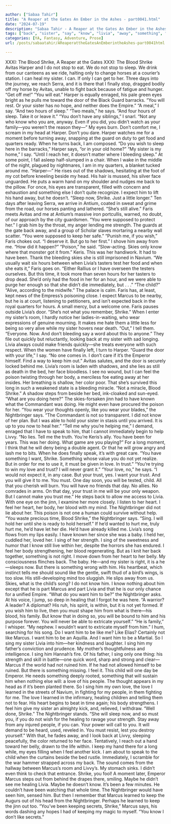 ```yaml
---

author: ["Sabaa Tahir"]
title: "A Reaper at the Gates An Ember in the Ashes - part0041.html"
date: "2024-07-19"
description: "Sabaa Tahir - A Reaper at the Gates An Ember in the Ashes"
tags: ["back", "sister", "say", "know", "livia", "away", "something", "sing", "blood", "shrike", "marcus", "one", "nightbringer", "want", "love", "harper", "day", "hour", "child", "feel", "like", "sleep", "eye", "faris", "keep"]
categories: [YA, Fantasy, Adventure, Prose]
url: /posts/sabaatahir/AReaperattheGatesAnEmberintheAshes-part0041html

---
```



XXXI: The Blood Shrike, A Reaper at the Gates
XXXI: The Blood Shrike
Avitas Harper and I do not stop to eat. We do not stop to sleep. We drink from our canteens as we ride, halting only to change horses at a courier’s station.
I can heal my sister. I can. If only I can get to her.
Three days into the journey, we reach Serra, and it is there that I finally stop, dragged bodily off my horse by Avitas, unable to fight back because of fatigue and hunger.
“Get off me!”
“You will eat.” Harper is equally enraged, his pale green eyes bright as he pulls me toward the door of the Black Guard barracks. “You will rest. Or your sister has no hope, and neither does the Empire.”
“A meal,” I say. “And two hours of sleep.”
“Two meals,” he says. “And four hours of sleep. Take it or leave it.”
“You don’t have any siblings,” I snarl. “Not any who know who you are, anyway. Even if you did, you didn’t watch as your family—you weren’t the reason they—”
My eyes burn. Don’t comfort me, I scream in my head at Harper. Don’t you dare.
Harper watches me for a moment before turning away, snapping at the guard on duty to get food and quarters ready. When he turns back, I am composed.
“Do you wish to sleep here in the barracks,” Harper says, “or in your old home?”
“My sister is my home,” I say. “Until I reach her, it doesn’t matter where I bleeding sleep.”
At some point, I fall asleep half-slumped in a chair. When I wake in the middle of the night, plagued by nightmares, I am in my quarters, a blanket tucked around me.
“Harper—” He rises out of the shadows, hesitating at the foot of my cot before kneeling beside my head. His hair is mussed, his silver face unguarded. He puts a warm hand on my shoulder and nudges me back to the pillow. For once, his eyes are transparent, filled with concern and exhaustion and something else I don’t quite recognize. I expect him to lift his hand away, but he doesn’t.
“Sleep now, Shrike. Just a little longer.”
Ten days after leaving Serra, we arrive in Antium, coated in sweat and grime from the road, our horses panting and lathered.
“She’s still alive.” Faris meets Avitas and me at Antium’s massive iron portcullis, warned, no doubt, of our approach by the city guardsmen.
“You were supposed to protect her.” I grab him by the throat, my anger lending me strength. The guards at the gate back away, and a group of Scholar slaves mortaring a nearby wall scatter. “You were supposed to keep her safe.”
“Punish me, if you wish,” Faris chokes out. “I deserve it. But go to her first.”
I shove him away from me. “How did it happen?”
“Poison,” he said. “Slow-acting. Skies only know where that monster got it from.” Keris. This was her handiwork. It had to have been. Thank the bleeding skies she is still imprisoned in Navium.
“We usually wait six hours between when Livia’s tasters test her food and when she eats it,” Faris goes on. “Either Rallius or I have overseen the testers ourselves. But this time, it took more than seven hours for her tasters to drop dead. She’d only had the food in her for an hour, and we were able to purge her enough so that she didn’t die immediately, but . . .”
“The child?”
“Alive, according to the midwife.”
The palace is calm. Faris has, at least, kept news of the Empress’s poisoning close. I expect Marcus to be nearby, but he is at court, listening to petitioners, and isn’t expected back in the royal quarters for hours. A small mercy, but a welcome one.
Faris pauses outside Livia’s door. “She’s not what you remember, Shrike.”
When I enter my sister’s room, I hardly notice her ladies-in-waiting, who wear expressions of genuine mourning. It makes me hate them a little less for being so very alive while my sister hovers near death.
“Out,” I tell them. “Everyone. Now. And don’t bleeding say a word about this to anyone.”
They file out quickly but reluctantly, looking back at my sister with sad longing. Livia always could make friends quickly—she treats everyone with such respect.
When the women have finally left, I turn to Harper. “Guard the door with your life,” I say. “No one comes in. I don’t care if it’s the Emperor himself. Find a way to keep him out.”
Avitas salutes, and the door is securely locked behind me.
Livia’s room is laden with shadows, and she lies as still as death in the bed, her face bloodless. I see no wound, but I can feel the poison twisting through her body, a merciless foe eating away at her insides. Her breathing is shallow, her color poor. That she’s survived this long in such a weakened state is a bleeding miracle.
“Not a miracle, Blood Shrike.” A shadow steps from beside her bed, ink-cloaked and sun-eyed.
“What are you doing here?” The skies-forsaken jinn had to have known what the Commandant was doing. He might even have procured the poison for her.
“You wear your thoughts openly, like you wear your blades,” the Nightbringer says. “The Commandant is not so transparent. I did not know of her plan. But I was able to hold your sister in stasis until you arrived. It is up to you now to heal her.”
“Tell me why you’re helping me,” I demand, enraged that I have to speak to him, that I cannot immediately begin to help Livvy. “No lies. Tell me the truth. You’re Keris’s ally. You have been for years. This was her doing. What game are you playing?”
For a long moment, I think that he will deny being a double agent. Or that he will grow angry and lash me to bits.
When he does finally speak, it’s with great care. “You have something I want, Shrike. Something whose value you do not yet realize. But in order for me to use it, it must be given in love. In trust.”
“You’re trying to win my love and trust? I will never grant it.”
“Your love, no,” he says. “I would not expect it, in any case. But your trust, yes. I want your trust. And you will give it to me. You must. One day soon, you will be tested, child. All that you cherish will burn. You will have no friends that day. No allies. No comrades in arms. On that day, your trust in me will be your only weapon. But I cannot make you trust me.” He steps back to allow me access to Livia.
With one eye on the jinn, I examine her more closely. I listen to her heart. I feel her heart, her body, her blood with my mind. The Nightbringer did not lie about her. This poison is not one a human could survive without help.
“You waste precious time, Blood Shrike,” the Nightbringer says. “Sing. I will hold her until she is ready to hold herself.”
If he’d wanted to hurt me, truly hurt me, he’d have let her die. He’d have already killed me.
Livia’s song flows from my lips easily. I have known her since she was a baby. I held her, cuddled her, loved her. I sing of her strength. I sing of the sweetness and humor that I know still live within her, despite the horrors she has endured. I feel her body strengthening, her blood regenerating.
But as I knit her back together, something is not right. I move down from her heart to her belly. My consciousness flinches back.
The baby.
He—and my sister is right, it is a he—sleeps now. But there is something wrong with him. His heartbeat, which instinct tells me should sound like the gentle, swift thud of a bird’s wings, is too slow. His still-developing mind too sluggish. He slips away from us.
Skies, what is the child’s song? I do not know him. I know nothing about him except that he is part Marcus and part Livia and that he is our only chance for a unified Empire.
“What do you want him to be?” the Nightbringer asks. At his voice, I jump, so deep in healing that I forgot he was here. “A warrior? A leader? A diplomat? His ruh, his spirit, is within, but it is not yet formed. If you wish him to live, then you must shape him from what is there—his blood, his family. But know that in doing so, you will be bound to him and his purpose forever. You will never be able to extricate yourself.”
“He is family,” I whisper. “My nephew. I wouldn’t want to extricate myself from him.”
I hum, searching for his song. Do I want him to be like me? Like Elias? Certainly not like Marcus.
I want him to be an Aquilla. And I want him to be a Martial. So I sing my sister Livia into him—her kindness and laughter. I sing him my father’s conviction and prudence. My mother’s thoughtfulness and intelligence. I sing him Hannah’s fire.
Of his father, I sing only one thing: his strength and skill in battle—one quick word, sharp and strong and clear—Marcus if the world had not ruined him. If he had not allowed himself to be ruined.
But there is something missing. I feel it. This child will one day be Emperor. He needs something deeply rooted, something that will sustain him when nothing else will: a love of his people.
The thought appears in my head as if it’s been planted there. So I sing him my own love, the love I learned in the streets of Navium, in fighting for my people, in them fighting for me. The love I learned in the infirmary, healing children and telling them not to fear.
His heart begins to beat in time again; his body strengthens. I feel him give my sister an almighty kick, and, relieved, I withdraw.
“Well done, Shrike.” The Nightbringer stands. “She will sleep now, and so must you, if you do not wish for the healing to ravage your strength. Stay away from any injured people, if you can. Your power will call to you. It will demand to be heard, used, reveled in. You must resist, lest you destroy yourself.”
With that, he fades away, and I look back at Livvy, sleeping peacefully, the color returned to her face. Tentatively, I reach out a hand toward her belly, drawn to the life within. I keep my hand there for a long while, my eyes filling when I feel another kick.
I am about to speak to the child when the curtains beside the bed rustle. Immediately, I scramble for the war hammer strapped across my back. The sound comes from the hallway between Marcus’s room and Livvy’s. My stomach sinks. I didn’t even think to check that entrance. Shrike, you fool!
A moment later, Emperor Marcus steps out from behind the drapes there, smiling.
Maybe he didn’t see me healing Livia. Maybe he doesn’t know. It’s been a few minutes. He couldn’t have been watching that whole time. The Nightbringer would have seen him, sensed him.
But then I remember that Marcus learned to keep the Augurs out of his head from the Nightbringer. Perhaps he learned to keep the jinn out too.
“You’ve been keeping secrets, Shrike,” Marcus says, his words dashing any hopes I had of keeping my magic to myself. “You know I don’t like secrets.”
